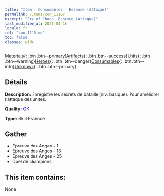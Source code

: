 ```yaml
---
title: "Item - Consumables - Essence (Attaque)"
permalink: /Items/con_1110/
excerpt: "Era of Chaos  Essence (Attaque)"
last_modified_at: 2021-04-16
locale: fr
ref: "con_1110.md"
toc: false
classes: wide
---
```

 [Materials](/fr/Items/){: .btn .btn--primary}[Artifacts](/fr/Items/Artifacts/){: .btn .btn--success}[Units](/fr/Items/Units/){: .btn .btn--warning}[Heroes](/fr/Items/Heroes/){: .btn .btn--danger}[Consumables](/fr/Items/Consumables/){: .btn .btn--info}[Unknown](/fr/Items/Unknown/){: .btn .btn--primary}

## Détails
 **Description:** Enregistre les secrets de bataille (niv. basique). Pour améliorer l'attaque des unités.

 **Quality:** <span style="color: #0000CD">OK</span>

 **Type:** Skill Essence

## Gather

*    Épreuve des Anges - 1 
*    Épreuve des Anges - 13 
*    Épreuve des Anges - 25 
*    Duel de champions 

## This item contains:

  None


